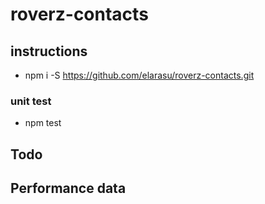 # roverz-contacts

## instructions
   * npm i -S https://github.com/elarasu/roverz-contacts.git

### unit test
   * npm test

## Todo

## Performance data
